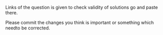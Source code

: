 
Links of the question is given to check validity of solutions go and paste there.

Please commit the changes you think is important or something which needto be corrected.
